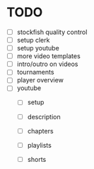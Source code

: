 # TODO
- [ ] stockfish quality control
- [ ] setup clerk
- [ ] setup youtube
- [ ] more video templates
- [ ] intro/outro on videos
- [ ] tournaments
- [ ] player overview
- [ ] youtube 
    - [ ] setup
    - [ ] description
    - [ ] chapters
    - [ ] playlists
    - [ ] shorts

